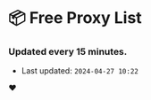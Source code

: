 # :package: Free Proxy List
### Updated every 15 minutes.

- Last updated: `2024-04-27 10:22`

:heart:

